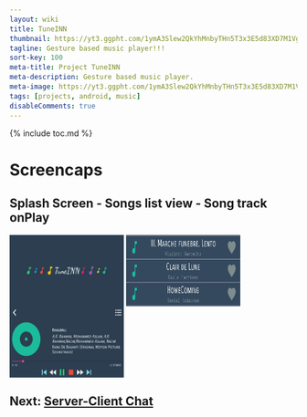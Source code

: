 ```yaml
---
layout: wiki
title: TuneINN
thumbnail: https://yt3.ggpht.com/1ymA3Slew2QkYhMnbyTHn5T3x3E5d83XD7M1VgBZzMLJMCUtjZ6vDe3A3d_4ekZJdZHF85um1A=s900-c-k-c0x00ffffff-no-rj
tagline: Gesture based music player!!!
sort-key: 100
meta-title: Project TuneINN
meta-description: Gesture based music player.
meta-image: https://yt3.ggpht.com/1ymA3Slew2QkYhMnbyTHn5T3x3E5d83XD7M1VgBZzMLJMCUtjZ6vDe3A3d_4ekZJdZHF85um1A=s900-c-k-c0x00ffffff-no-rj
tags: [projects, android, music]
disableComments: true
---
```


{% include toc.md %}

# Screencaps
## Splash Screen - Songs list view - Song track onPlay

<img src="/screenShots/GestureTuneINN/SongsMainScreen.png" align="center" title="MainScreen" width="200" height="125">

<img src="/screenShots/GestureTuneINN/SongsList.png" align="center" title="Songs list" width="200" height="125">

<img src="/screenShots/GestureTuneINN/SongTrack.png" align="center" title="Song Track" width="200" height="125"> 


## Next: [Server-Client Chat](/projects/server-client-chat)